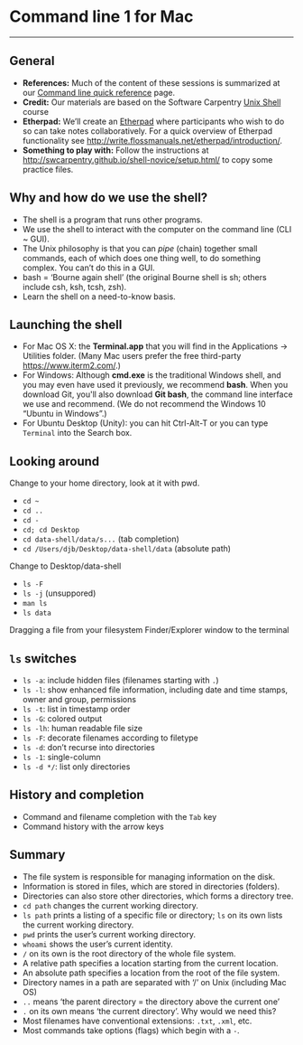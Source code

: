 # Command line 1 for Mac
____

## General

* **References:** Much of the content of these sessions is summarized at our [Command line quick reference](command_resources.md) page.
* **Credit:** Our materials are based on the Software Carpentry [Unix Shell](http://swcarpentry.github.io/shell-novice/) course
* **Etherpad:** We’ll create an [Etherpad](https://etherpad.net) where participants who wish to do so can take notes collaboratively. For a quick overview of Etherpad functionality see <http://write.flossmanuals.net/etherpad/introduction/>.
* **Something to play with:** Follow the instructions at <http://swcarpentry.github.io/shell-novice/setup.html/> to copy some practice files.

## Why and how do we use the shell?

* The shell is a program that runs other programs.
* We use the shell to interact with the computer on the command line (CLI ~ GUI).
* The Unix philosophy is that you can _pipe_ (chain) together small commands, each of which does one thing well, to do something complex. You can’t do this in a GUI.
* bash = ‘Bourne again shell’ (the original Bourne shell is sh; others include csh, ksh, tcsh, zsh).
* Learn the shell on a need-to-know basis.

## Launching the shell

* For Mac OS X: the **Terminal.app** that you will find in the Applications → Utilities folder. (Many Mac users prefer the free third-party <https://www.iterm2.com/>.)
* For Windows: Although **cmd.exe** is the traditional Windows shell, and you may even have used it previously, we recommend **bash**. When you download Git, you'll also download **Git bash**, the command line interface we use and recommend. (We do not recommend the Windows 10 “Ubuntu in Windows”.)
* For Ubuntu Desktop (Unity): you can hit Ctrl-Alt-T or you can type `Terminal` into the Search box.

## Looking around


Change to your home directory, look at it with pwd.

* `cd ~`
* `cd ..`
* `cd -`
* `cd; cd Desktop`
* `cd data-shell/data/s...` (tab completion)
* `cd /Users/djb/Desktop/data-shell/data` (absolute path)

Change to Desktop/data-shell

* `ls -F`
* `ls -j` (unsuppored)
* `man ls`
* `ls data`

Dragging a file from your filesystem Finder/Explorer window to the terminal

## `ls` switches

* `ls -a`: include hidden files (filenames starting with `.`)
* `ls -l`: show enhanced file information, including date and time stamps, owner and group, permissions
* `ls -t`: list in timestamp order
* `ls -G`: colored output
* `ls -lh`: human readable file size
* `ls -F`: decorate filenames according to filetype
* `ls -d`: don’t recurse into directories
* `ls -1`: single-column
* `ls -d */`: list only directories

## History and completion

* Command and filename completion with the `Tab` key
* Command history with the arrow keys

## Summary

* The file system is responsible for managing information on the disk.
* Information is stored in files, which are stored in directories (folders).
* Directories can also store other directories, which forms a directory tree.
* `cd path` changes the current working directory.
* `ls path` prints a listing of a specific file or directory; `ls` on its own lists the current working directory.
* `pwd` prints the user’s current working directory.
* `whoami` shows the user’s current identity.
* `/` on its own is the root directory of the whole file system.
* A relative path specifies a location starting from the current location.
* An absolute path specifies a location from the root of the file system.
* Directory names in a path are separated with ‘/’ on Unix (including Mac OS)
* `..` means ‘the parent directory = the directory above the current one’
* `.` on its own means ‘the current directory’. Why would we need this?
* Most filenames have conventional extensions: `.txt`, `.xml`, etc.
* Most commands take options (flags) which begin with a `-`.